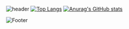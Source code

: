 ![header](https://capsule-render.vercel.app/api?type=waving&color=gold&height=200&section=header&text='BrandonJE'&fontSize=24)
[![Top Langs](https://github-readme-stats.vercel.app/api/top-langs/?username=khaos1004)](https://github.com/khaos1004/github-readme-stats)
[![Anurag's GitHub stats](https://github-readme-stats.vercel.app/api?username=khaos1004)](https://github.com/khaos1004/github-readme-stats)

![Footer](https://capsule-render.vercel.app/api?type=waving&color=gold&height=200&section=footer)
